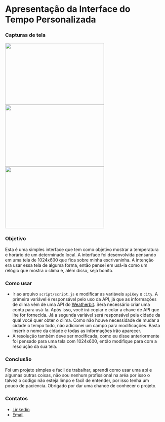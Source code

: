 # Apresentação da Interface do Tempo Personalizada

### Capturas de tela

<img src="https://i.postimg.cc/YCb7fxcw/Screenshot-2024-02-06-10-12-56.png" height="200" width="320"> <img src="https://i.postimg.cc/HLRJDZj2/Screenshot-2024-02-06-08-45-04.png" height="200" width="320"> <img src="https://i.postimg.cc/nhCxqHcd/Screenshot-2024-02-06-08-46-06.png" height="200" width="320">

### Objetivo
Esta é uma simples interface que tem como objetivo mostrar a temperatura e horário de um determinado local. A interface foi desenvolvida pensando em uma tela de 1024x600 que fica sobre minha escrivaninha. A intenção era usar essa tela de alguma forma, então pensei em usá-la como um relógio que mostra o clima e, além disso, seja bonito.

### Como usar
  * Ir ao arquivo `script/script.js` e modificar as variáveis `apiKey` e `city`. A primeira variável é responsável pelo uso da API, já que as informações de clima vêm de uma API do [Weatherbit](https://www.weatherbit.io/). Será necessário criar uma conta para usá-la. Após isso, você irá copiar e colar a chave de API que lhe for fornecida. Já a segunda variável será responsável pela cidade da qual você quer obter o clima. Como não houve necessidade de mudar a cidade o tempo todo, não adicionei um campo para modificações. Basta inserir o nome da cidade e todas as informações irão aparecer.
  * A resolução também deve ser modificada, como eu disse anteriormente foi pensado para uma tela com 1024x600, então modifique para com a resolução da sua tela.

### Conclusão

Foi um projeto simples e facil de trabalhar, aprendi como usar uma api e algumas outras coisas, não sou nenhum profissional na aréa por isso o talvez o codigo não esteja limpo e facil de entender, por isso tenha um pouco de paciencia. Obrigado por dar uma chance de conhecer o projeto.

### Contatos 

* [Linkedin](www.linkedin.com/in/wesley-ferreira-gonçalves-8a534a22a)
* [Email](wesley.goncalves.910@outlook.com)
